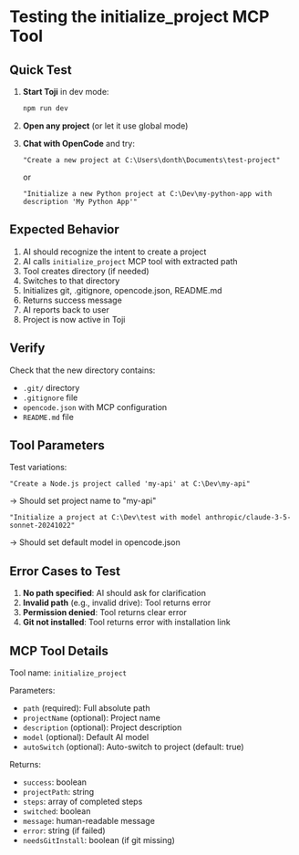 # Testing the initialize_project MCP Tool

## Quick Test

1. **Start Toji** in dev mode:

   ```powershell
   npm run dev
   ```

2. **Open any project** (or let it use global mode)

3. **Chat with OpenCode** and try:

   ```text
   "Create a new project at C:\Users\donth\Documents\test-project"
   ```

   or

   ```text
   "Initialize a new Python project at C:\Dev\my-python-app with description 'My Python App'"
   ```

## Expected Behavior

1. AI should recognize the intent to create a project
2. AI calls `initialize_project` MCP tool with extracted path
3. Tool creates directory (if needed)
4. Switches to that directory
5. Initializes git, .gitignore, opencode.json, README.md
6. Returns success message
7. AI reports back to user
8. Project is now active in Toji

## Verify

Check that the new directory contains:

- `.git/` directory
- `.gitignore` file
- `opencode.json` with MCP configuration
- `README.md` file

## Tool Parameters

Test variations:

```text
"Create a Node.js project called 'my-api' at C:\Dev\my-api"
```

→ Should set project name to "my-api"

```text
"Initialize a project at C:\Dev\test with model anthropic/claude-3-5-sonnet-20241022"
```

→ Should set default model in opencode.json

## Error Cases to Test

1. **No path specified**: AI should ask for clarification
2. **Invalid path** (e.g., invalid drive): Tool returns error
3. **Permission denied**: Tool returns clear error
4. **Git not installed**: Tool returns error with installation link

## MCP Tool Details

Tool name: `initialize_project`

Parameters:

- `path` (required): Full absolute path
- `projectName` (optional): Project name
- `description` (optional): Project description
- `model` (optional): Default AI model
- `autoSwitch` (optional): Auto-switch to project (default: true)

Returns:

- `success`: boolean
- `projectPath`: string
- `steps`: array of completed steps
- `switched`: boolean
- `message`: human-readable message
- `error`: string (if failed)
- `needsGitInstall`: boolean (if git missing)

